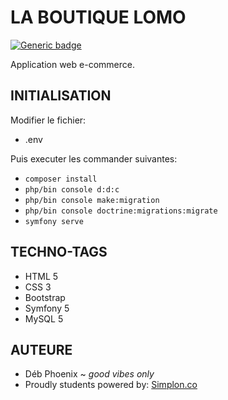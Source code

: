 # LA BOUTIQUE LOMO

[![Generic badge](https://img.shields.io/badge/contains-257%20coffee%20cups-blue.svg)](https://coffeegeek.co/)

Application web e-commerce.

## INITIALISATION
Modifier le fichier:
* .env

Puis executer les commander suivantes:
* ``composer install``
* ``php/bin console d:d:c``
* ``php/bin console make:migration``
* ``php/bin console doctrine:migrations:migrate``
* ``symfony serve``

## TECHNO-TAGS
* HTML 5
* CSS 3
* Bootstrap
* Symfony 5
* MySQL 5

## AUTEURE
* Déb Phoenix ~ *good vibes only*
* Proudly students powered by: [Simplon.co](http://simplon.co)